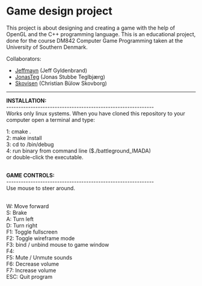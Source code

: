 # Game design project

This project is about designing and creating a game with the help of OpenGL and the C++ programming language. This is an educational project, done for the course DM842 Computer Game Programming taken at the University of Southern Denmark.

Collaborators:
* <a href="https://github.com/jeffmayn">Jeffmayn</a> (Jeff Gyldenbrand)
* <a href="https://github.com/JonasTeg">JonasTeg</a> (Jonas Stubbe Teglbjærg)
* <a href="https://github.com/Skovisen">Skovisen</a> (Christian Bülow Skovborg)
<hr>
<b>INSTALLATION:</b><br>
-------------------------------------------------------------<br>
Works only linux systems. When you have cloned this repository
to your computer open a terminal and type:

1: cmake .<br>
2: make install<br>
3: cd to /bin/debug<br>
4: run binary from command line ($./battleground_IMADA)<br>
   or double-click the executable.<br><br>

<b>GAME CONTROLS:</b><br>
-------------------------------------------------------------<br>
Use mouse to steer around.<br><br>

W:  Move forward<br>
S:	Brake<br>
A:	Turn left<br>
D:	Turn right<br>
F1:	Toggle fullscreen<br>
F2:	Toggle wireframe mode<br>
F3:	bind / unbind mouse to game window<br>
F4:<br>
F5:	Mute / Unmute sounds<br>
F6:	Decrease volume<br>
F7:	Increase volume<br>
ESC:	Quit program<br>
